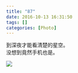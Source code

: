 ```yaml
---
title: "87"
date: 2016-10-13 16:31:50
tags: []
categories: [Photo]
---
```


<p>到深夜才能看清楚的星空。<br />没想到竟然手机也是。</p>

![](https://imglf1.nosdn.127.net/img/a0Q0UWZOckZvaXNkYkZLOWR6dWZjbHE5MzZjK2hsN3I2S01yMlUxVVdFTEpONFMvV3dlUUZRPT0.jpg)